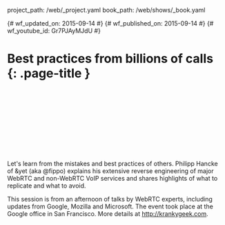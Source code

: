 project_path: /web/_project.yaml book_path: /web/shows/_book.yaml

{# wf_updated_on: 2015-09-14 #} {# wf_published_on: 2015-09-14 #} {# wf_youtube_id: Gr7PJAyMJdU #}

# Best practices from billions of calls {: .page-title }

<div class="video-wrapper">
  <iframe class="devsite-embedded-youtube-video" data-video-id="Gr7PJAyMJdU"
          data-autohide="1" data-showinfo="0" frameborder="0" allowfullscreen>
  </iframe>
</div>

Let's learn from the mistakes and best practices of others. Philipp Hancke of &yet (aka @fippo) explains his extensive reverse engineering of major WebRTC and non-WebRTC VoIP services and shares highlights of what to replicate and what to avoid.

This session is from an afternoon of talks by WebRTC experts, including updates from Google, Mozilla and Microsoft. The event took place at the Google office in San Francisco. More details at http://krankygeek.com.